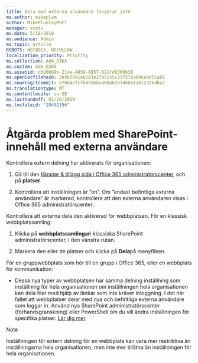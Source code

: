 ```yaml
---
title: Dela med externa användare fungerar inte
ms.author: mikeplum
author: MikePlumleyMSFT
manager: scotv
ms.date: 5/18/2018
ms.audience: Admin
ms.topic: article
ROBOTS: NOINDEX, NOFOLLOW
localization_priority: Priority
ms.collection: Adm_O365
ms.custom: Adm_O365
ms.assetid: d3d0b69b-214e-4859-8957-621fd6306b30
ms.openlocfilehash: 305b3891e6c83e27b5c55c13757640e6e9d51a81
ms.sourcegitcommit: e2864efcfb493b6e46b662b746661a61232bdba7
ms.translationtype: MT
ms.contentlocale: sv-SE
ms.lasthandoff: 01/24/2019
ms.locfileid: "29492196"
---
```

# <a name="fix-problems-sharing-sharepoint-content-with-external-users"></a>Åtgärda problem med SharePoint-innehåll med externa användare

Kontrollera extern delning har aktiverats för organisationen:
  
1. Gå till den [tjänster &amp; tillägg sida i Office 365 administratörscenter](https://portal.office.com/adminportal/home#/Settings/ServicesAndAddIns), och på **platser**.
    
2. Kontrollera att inställningen är ”on”. Om ”endast befintliga externa användare” är markerad, kontrollera att den externa användaren visas i Office 365 administratörscenter.
    
Kontrollera att externa dela den aktiverad för webbplatsen. För en klassisk webbplatssamling:
  
1. Klicka på **webbplatssamlingar**i klassiska SharePoint administratörscenter, i den vänstra rutan.
    
2. Markera den eller de platser och klicka på **Dela**på menyfliken.
    
För en gruppwebbplats som hör till en grupp i Office 365, eller en webbplats för kommunikation:
  
- Dessa nya typer av webbplatsen har samma delning inställning som inställning för hela organisationen om inställningen hela organisationen kan dela filer med hjälp av länkar som inte kräver inloggning. I det här fallet att webbplatser delar med nya och befintliga externa användare som loggar in. Använd nya SharePoint administratörscenter (förhandsgranskning) eller PowerShell om du vill ändra inställningen för specifika platser. [Lär dig mer](https://go.microsoft.com/fwlink/?linkid=871863).
    
> [!NOTE]
> Inställningen för extern delning för en webbplats kan vara mer restriktiva än inställningarna hela organisationen, men inte mer tillåtna än inställningen för hela organisationen. 
  

